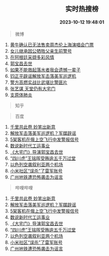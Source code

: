 <div align="center"><h2>实时热搜榜</h2><h4>2023-10-12 19:48:01</h4></div>

> 微博  

1. [黄牛确认已无法售卖周杰伦上海演唱会门票](https://s.weibo.com/weibo?q=%23%E9%BB%84%E7%89%9B%E7%A1%AE%E8%AE%A4%E5%B7%B2%E6%97%A0%E6%B3%95%E5%94%AE%E5%8D%96%E5%91%A8%E6%9D%B0%E4%BC%A6%E4%B8%8A%E6%B5%B7%E6%BC%94%E5%94%B1%E4%BC%9A%E9%97%A8%E7%A5%A8%23&t=31&band_rank=1&Refer=top)<br />
2. [女儿继承因公牺牲父亲生前警号](https://s.weibo.com/weibo?q=%23%E5%A5%B3%E5%84%BF%E7%BB%A7%E6%89%BF%E5%9B%A0%E5%85%AC%E7%89%BA%E7%89%B2%E7%88%B6%E4%BA%B2%E7%94%9F%E5%89%8D%E8%AD%A6%E5%8F%B7%23&t=31&band_rank=2&Refer=top)<br />
3. [在阿根廷采撷多彩风情](https://s.weibo.com/weibo?q=%23%E5%9C%A8%E9%98%BF%E6%A0%B9%E5%BB%B7%E9%87%87%E6%92%B7%E5%A4%9A%E5%BD%A9%E9%A3%8E%E6%83%85%23&t=31&band_rank=3&Refer=top)<br />
4. [郭宝昌去世](https://s.weibo.com/weibo?q=%23%E9%83%AD%E5%AE%9D%E6%98%8C%E5%8E%BB%E4%B8%96%23&t=31&band_rank=4&Refer=top)<br />
5. [如果不能救起落水者我会遗憾一辈子](https://s.weibo.com/weibo?q=%23%E5%A6%82%E6%9E%9C%E4%B8%8D%E8%83%BD%E6%95%91%E8%B5%B7%E8%90%BD%E6%B0%B4%E8%80%85%E6%88%91%E4%BC%9A%E9%81%97%E6%86%BE%E4%B8%80%E8%BE%88%E5%AD%90%23&t=31&band_rank=5&Refer=top)<br />
6. [钧正平辟谣解放军击落美军巡逻机](https://s.weibo.com/weibo?q=%23%E9%92%A7%E6%AD%A3%E5%B9%B3%E8%BE%9F%E8%B0%A3%E8%A7%A3%E6%94%BE%E5%86%9B%E5%87%BB%E8%90%BD%E7%BE%8E%E5%86%9B%E5%B7%A1%E9%80%BB%E6%9C%BA%23&t=31&band_rank=6&Refer=top)<br />
7. [警方高燃实战比武堪比警匪片](https://s.weibo.com/weibo?q=%23%E8%AD%A6%E6%96%B9%E9%AB%98%E7%87%83%E5%AE%9E%E6%88%98%E6%AF%94%E6%AD%A6%E5%A0%AA%E6%AF%94%E8%AD%A6%E5%8C%AA%E7%89%87%23&t=31&band_rank=7&Refer=top)<br />
8. [张艺谋 天堂仍有大宅门](https://s.weibo.com/weibo?q=%E5%BC%A0%E8%89%BA%E8%B0%8B%20%E5%A4%A9%E5%A0%82%E4%BB%8D%E6%9C%89%E5%A4%A7%E5%AE%85%E9%97%A8&t=31&band_rank=8&Refer=top)<br />
9. [支原体肺炎](https://s.weibo.com/weibo?q=%E6%94%AF%E5%8E%9F%E4%BD%93%E8%82%BA%E7%82%8E&t=31&band_rank=9&Refer=top)<br />

> 知乎  


> 百度  

1. [千里共此卷 妙笔出新意](https://www.baidu.com/s?wd=%E5%8D%83%E9%87%8C%E5%85%B1%E6%AD%A4%E5%8D%B7+%E5%A6%99%E7%AC%94%E5%87%BA%E6%96%B0%E6%84%8F&sa=fyb_news&rsv_dl=fyb_news)<br />
2. [解放军击落美军巡逻机？军媒辟谣](https://www.baidu.com/s?wd=%E8%A7%A3%E6%94%BE%E5%86%9B%E5%87%BB%E8%90%BD%E7%BE%8E%E5%86%9B%E5%B7%A1%E9%80%BB%E6%9C%BA%EF%BC%9F%E5%86%9B%E5%AA%92%E8%BE%9F%E8%B0%A3&sa=fyb_news&rsv_dl=fyb_news)<br />
3. [5架客机在俄上空飞行中发警报信号](https://www.baidu.com/s?wd=5%E6%9E%B6%E5%AE%A2%E6%9C%BA%E5%9C%A8%E4%BF%84%E4%B8%8A%E7%A9%BA%E9%A3%9E%E8%A1%8C%E4%B8%AD%E5%8F%91%E8%AD%A6%E6%8A%A5%E4%BF%A1%E5%8F%B7&sa=fyb_news&rsv_dl=fyb_news)<br />
4. [数说新时代工运事业](https://www.baidu.com/s?wd=%E6%95%B0%E8%AF%B4%E6%96%B0%E6%97%B6%E4%BB%A3%E5%B7%A5%E8%BF%90%E4%BA%8B%E4%B8%9A&sa=fyb_news&rsv_dl=fyb_news)<br />
5. [《大宅门》导演郭宝昌去世](https://www.baidu.com/s?wd=%E3%80%8A%E5%A4%A7%E5%AE%85%E9%97%A8%E3%80%8B%E5%AF%BC%E6%BC%94%E9%83%AD%E5%AE%9D%E6%98%8C%E5%8E%BB%E4%B8%96&sa=fyb_news&rsv_dl=fyb_news)<br />
6. [“四川虎”王铭晖受贿逾五千万过堂](https://www.baidu.com/s?wd=%E2%80%9C%E5%9B%9B%E5%B7%9D%E8%99%8E%E2%80%9D%E7%8E%8B%E9%93%AD%E6%99%96%E5%8F%97%E8%B4%BF%E9%80%BE%E4%BA%94%E5%8D%83%E4%B8%87%E8%BF%87%E5%A0%82&sa=fyb_news&rsv_dl=fyb_news)<br />
7. [以色列空袭叙利亚两个机场](https://www.baidu.com/s?wd=%E4%BB%A5%E8%89%B2%E5%88%97%E7%A9%BA%E8%A2%AD%E5%8F%99%E5%88%A9%E4%BA%9A%E4%B8%A4%E4%B8%AA%E6%9C%BA%E5%9C%BA&sa=fyb_news&rsv_dl=fyb_news)<br />
8. [小米社区“误杀”了雷军账号](https://www.baidu.com/s?wd=%E5%B0%8F%E7%B1%B3%E7%A4%BE%E5%8C%BA%E2%80%9C%E8%AF%AF%E6%9D%80%E2%80%9D%E4%BA%86%E9%9B%B7%E5%86%9B%E8%B4%A6%E5%8F%B7&sa=fyb_news&rsv_dl=fyb_news)<br />
9. [广州地铁遭恐怖袭击为谣言](https://www.baidu.com/s?wd=%E5%B9%BF%E5%B7%9E%E5%9C%B0%E9%93%81%E9%81%AD%E6%81%90%E6%80%96%E8%A2%AD%E5%87%BB%E4%B8%BA%E8%B0%A3%E8%A8%80&sa=fyb_news&rsv_dl=fyb_news)<br />

> 哔哩哔哩  

1. [千里共此卷 妙笔出新意](https://www.baidu.com/s?wd=%E5%8D%83%E9%87%8C%E5%85%B1%E6%AD%A4%E5%8D%B7+%E5%A6%99%E7%AC%94%E5%87%BA%E6%96%B0%E6%84%8F&sa=fyb_news&rsv_dl=fyb_news)<br />
2. [解放军击落美军巡逻机？军媒辟谣](https://www.baidu.com/s?wd=%E8%A7%A3%E6%94%BE%E5%86%9B%E5%87%BB%E8%90%BD%E7%BE%8E%E5%86%9B%E5%B7%A1%E9%80%BB%E6%9C%BA%EF%BC%9F%E5%86%9B%E5%AA%92%E8%BE%9F%E8%B0%A3&sa=fyb_news&rsv_dl=fyb_news)<br />
3. [5架客机在俄上空飞行中发警报信号](https://www.baidu.com/s?wd=5%E6%9E%B6%E5%AE%A2%E6%9C%BA%E5%9C%A8%E4%BF%84%E4%B8%8A%E7%A9%BA%E9%A3%9E%E8%A1%8C%E4%B8%AD%E5%8F%91%E8%AD%A6%E6%8A%A5%E4%BF%A1%E5%8F%B7&sa=fyb_news&rsv_dl=fyb_news)<br />
4. [数说新时代工运事业](https://www.baidu.com/s?wd=%E6%95%B0%E8%AF%B4%E6%96%B0%E6%97%B6%E4%BB%A3%E5%B7%A5%E8%BF%90%E4%BA%8B%E4%B8%9A&sa=fyb_news&rsv_dl=fyb_news)<br />
5. [《大宅门》导演郭宝昌去世](https://www.baidu.com/s?wd=%E3%80%8A%E5%A4%A7%E5%AE%85%E9%97%A8%E3%80%8B%E5%AF%BC%E6%BC%94%E9%83%AD%E5%AE%9D%E6%98%8C%E5%8E%BB%E4%B8%96&sa=fyb_news&rsv_dl=fyb_news)<br />
6. [“四川虎”王铭晖受贿逾五千万过堂](https://www.baidu.com/s?wd=%E2%80%9C%E5%9B%9B%E5%B7%9D%E8%99%8E%E2%80%9D%E7%8E%8B%E9%93%AD%E6%99%96%E5%8F%97%E8%B4%BF%E9%80%BE%E4%BA%94%E5%8D%83%E4%B8%87%E8%BF%87%E5%A0%82&sa=fyb_news&rsv_dl=fyb_news)<br />
7. [以色列空袭叙利亚两个机场](https://www.baidu.com/s?wd=%E4%BB%A5%E8%89%B2%E5%88%97%E7%A9%BA%E8%A2%AD%E5%8F%99%E5%88%A9%E4%BA%9A%E4%B8%A4%E4%B8%AA%E6%9C%BA%E5%9C%BA&sa=fyb_news&rsv_dl=fyb_news)<br />
8. [小米社区“误杀”了雷军账号](https://www.baidu.com/s?wd=%E5%B0%8F%E7%B1%B3%E7%A4%BE%E5%8C%BA%E2%80%9C%E8%AF%AF%E6%9D%80%E2%80%9D%E4%BA%86%E9%9B%B7%E5%86%9B%E8%B4%A6%E5%8F%B7&sa=fyb_news&rsv_dl=fyb_news)<br />
9. [广州地铁遭恐怖袭击为谣言](https://www.baidu.com/s?wd=%E5%B9%BF%E5%B7%9E%E5%9C%B0%E9%93%81%E9%81%AD%E6%81%90%E6%80%96%E8%A2%AD%E5%87%BB%E4%B8%BA%E8%B0%A3%E8%A8%80&sa=fyb_news&rsv_dl=fyb_news)<br />
